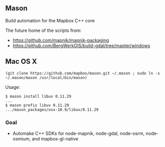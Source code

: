 ## Mason

Build automation for the Mapbox C++ core

The future home of the scripts from:

  - https://github.com/mapnik/mapnik-packaging
  - https://github.com/BergWerkGIS/build-gdal/tree/master/windows

## Mac OS X

```
(git clone https://github.com/mapbox/mason.git ~/.mason ; sudo ln -s ~/.mason/mason /usr/local/bin/mason)
```

Usage:
```
$ mason install libuv 0.11.29
...
$ mason prefix libuv 0.11.29
.../mason_packages/osx-10.9/libuv/0.11.29
```

### Goal

 - Automake C++ SDKs for node-mapnik, node-gdal, node-osrm, node-osmium, and mapbox-gl-native
